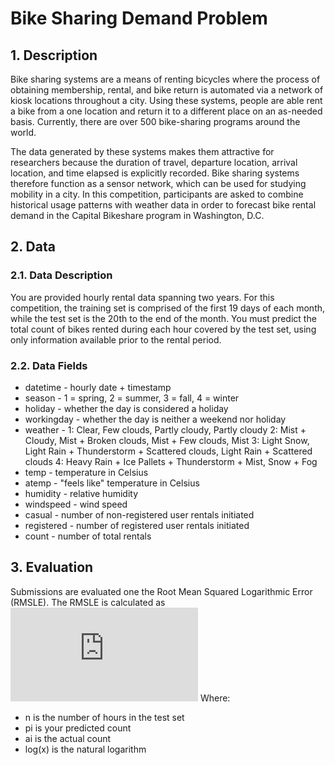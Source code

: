 # Bike Sharing Demand Problem
## 1. Description
Bike sharing systems are a means of renting bicycles where the process of obtaining membership, rental, and bike return is automated via a network of kiosk locations throughout a city. Using these systems, people are able rent a bike from a one location and return it to a different place on an as-needed basis. Currently, there are over 500 bike-sharing programs around the world.

The data generated by these systems makes them attractive for researchers because the duration of travel, departure location, arrival location, and time elapsed is explicitly recorded. Bike sharing systems therefore function as a sensor network, which can be used for studying mobility in a city. In this competition, participants are asked to combine historical usage patterns with weather data in order to forecast bike rental demand in the Capital Bikeshare program in Washington, D.C.

## 2. Data
### 2.1. Data Description
You are provided hourly rental data spanning two years. For this competition, the training set is comprised of the first 19 days of each month, while the test set is the 20th to the end of the month. You must predict the total count of bikes rented during each hour covered by the test set, using only information available prior to the rental period.

### 2.2. Data Fields
* datetime - hourly date + timestamp  
* season -  1 = spring, 2 = summer, 3 = fall, 4 = winter 
* holiday - whether the day is considered a holiday
* workingday - whether the day is neither a weekend nor holiday
* weather - 1: Clear, Few clouds, Partly cloudy, Partly cloudy 
            2: Mist + Cloudy, Mist + Broken clouds, Mist + Few clouds, Mist 
            3: Light Snow, Light Rain + Thunderstorm + Scattered clouds, Light Rain + Scattered clouds 
            4: Heavy Rain + Ice Pallets + Thunderstorm + Mist, Snow + Fog 
* temp - temperature in Celsius
* atemp - "feels like" temperature in Celsius
* humidity - relative humidity
* windspeed - wind speed
* casual - number of non-registered user rentals initiated
* registered - number of registered user rentals initiated
* count - number of total rentals

## 3. Evaluation
Submissions are evaluated one the Root Mean Squared Logarithmic Error (RMSLE). The RMSLE is calculated as
![eval](https://latex.codecogs.com/gif.latex?%24%24%20%5Csqrt%7B%5Cfrac%7B1%7D%7Bn%7D%20%5Csum_%7Bi%3D1%7D%5En%20%28%5Clog%28p_i%20&plus;%201%29%20-%20%5Clog%28a_i&plus;1%29%29%5E2%20%7D%20%24%24)
Where:

* n is the number of hours in the test set
* pi is your predicted count
* ai is the actual count
* log(x) is the natural logarithm
